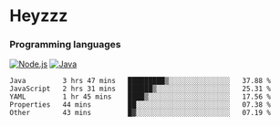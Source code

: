 # Heyzzz  

### Programming languages  

[![Node.js](https://img.shields.io/badge/-Node.js-262626?style=for-the-badge)](https://nodejs.org)
[![Java](https://img.shields.io/badge/-Java-262626?style=for-the-badge)](https://java.com)

<!--START_SECTION:waka-->

```text
Java         3 hrs 47 mins   █████████▒░░░░░░░░░░░░░░░   37.88 %
JavaScript   2 hrs 31 mins   ██████▒░░░░░░░░░░░░░░░░░░   25.31 %
YAML         1 hr 45 mins    ████▒░░░░░░░░░░░░░░░░░░░░   17.56 %
Properties   44 mins         ██░░░░░░░░░░░░░░░░░░░░░░░   07.38 %
Other        43 mins         █▓░░░░░░░░░░░░░░░░░░░░░░░   07.19 %
```

<!--END_SECTION:waka-->
